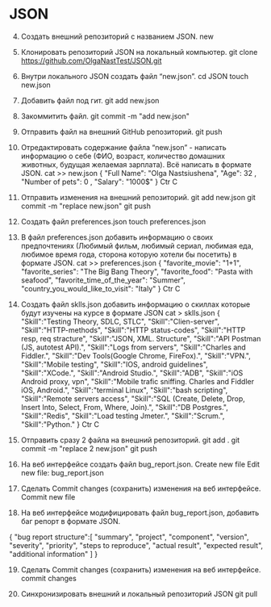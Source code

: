 # JSON

4. Создать внешний репозиторий c названием JSON.
new

 5. Клонировать репозиторий JSON на локальный компьютер.
 git clone https://github.com/OlgaNastTest/JSON.git

 6. Внутри локального JSON создать файл “new.json”.
cd JSON
touch new.json

 7. Добавить файл под гит.
git add new.json

 8. Закоммитить файл.
git commit -m "add new.json"

 9. Отправить файл на внешний GitHub репозиторий.
git push

 10. Отредактировать содержание файла “new.json” - написать информацию о себе (ФИО, возраст, количество домашних животных, будущая желаемая зарплата). Всё написать в формате JSON.
cat >> new.json
{
        "Full Name": "Olga Nastsiushena",
        "Age": 32 ,
        "Number of pets": 0 ,
        "Salary": "1000$"
}
Ctr C

 11. Отправить изменения на внешний репозиторий.
git add new.json
git commit -m "replace new.json"
git push

 12. Создать файл preferences.json
touch preferences.json

 13. В файл preferences.json добавить информацию о своих предпочтениях (Любимый фильм, любимый сериал, любимая еда, любимое время года, сторона которую хотели бы посетить) в формате JSON.
cat >> preferences.json
{
	"favorite_movie": "1+1",
	"favorite_series": "The Big Bang Theory",
	"favorite_food": "Pasta with seafood",
	"favorite_time_of_the_year": "Summer",
	"country_you_would_like_to_visit": "Italy"
}
 Ctr C
14. Создать файл sklls.json добавить информацию о скиллах которые будут изучены на курсе в формате JSON
cat > sklls.json
{
	"Skill":"Testing Theory, SDLC, STLC",
	"Skill":"Clien-server",
	"Skill":"HTTP-methods",
	"Skill":"HTTP status-codes",
	"Skill":"HTTP resp, req stracture",
	"Skill":"JSON, XML. Structure",
	"Skill":"API Postman (JS, autotest API).",
	"Skill":"Logs from servers",
	"Skill":"Charles and Fiddler.",
	"Skill":"Dev Tools(Google Chrome, FireFox).",
	"Skill":"VPN.",
	"Skill":"Mobile testing",
	"Skill":"IOS, android guidelines",
	"Skill":"XCode.",
	"Skill":"Android Studio.",
	"Skill":"ADB",
	"Skill":"iOS Android proxy, vpn",
	"Skill":"Mobile trafic sniffing. Charles and Fiddler iOS, Android.",
	"Skill":"terminal Linux",
	"Skill":"bash scripting",
	"Skill":"Remote servers access",
	"Skill":"SQL (Create, Delete, Drop, Insert Into, Select, From, Where, Join).",
	"Skill":"DB Postgres.",
	"Skill":"Redis",
	"Skill":"Load testing Jmeter.",
	"Skill":"Scrum.",
	"Skill":"Python."
}
Ctr C

 15. Отправить сразу 2 файла на внешний репозиторий.
git add .
git commit -m "replace 2 new.json"
git push

 16. На веб интерфейсе создать файл bug_report.json.
Create new file
Edit new file: bug_report.json


 17. Сделать Commit changes (сохранить) изменения на веб интерфейсе.
Commit new file

 18. На веб интерфейсе модифицировать файл bug_report.json, добавить баг репорт в формате JSON.

{
  "bug report structure":[
    "summary",
    "project",
    "component",
    "version",
    "severity",
    "priority",
    "steps to reproduce",
    "actual result",
    "expected result",
    "additional information"
  ]
}

 19. Сделать Commit changes (сохранить) изменения на веб интерфейсе.
commit changes

 20. Синхронизировать внешний и локальный репозиторий JSON
git pull
